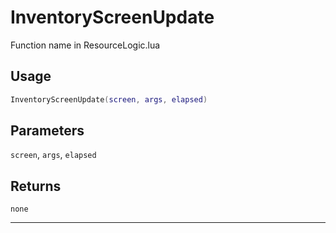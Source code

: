 # InventoryScreenUpdate
Function name in ResourceLogic.lua
## Usage
```lua
InventoryScreenUpdate(screen, args, elapsed)
```
## Parameters
`screen`, `args`, `elapsed`
## Returns
`none`

---